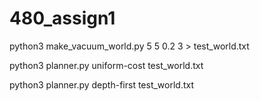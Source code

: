 # 480_assign1
python3 make_vacuum_world.py 5 5 0.2 3 > test_world.txt 

python3 planner.py uniform-cost test_world.txt

python3 planner.py depth-first test_world.txt